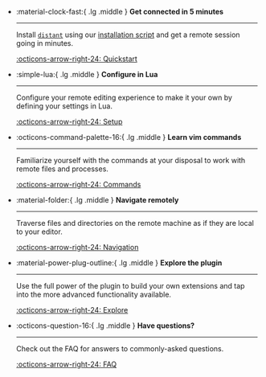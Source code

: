 <div class="grid cards" markdown>

-   :material-clock-fast:{ .lg .middle } __Get connected in 5 minutes__

    ---

    Install [`distant`](#) using our [installation script](/getting-started/installation/)
    and get a remote session going in minutes.

    [:octicons-arrow-right-24: Quickstart](quickstart)

-   :simple-lua:{ .lg .middle } __Configure in Lua__

    ---

    Configure your remote editing experience to make it your own by defining
    your settings in Lua.

    [:octicons-arrow-right-24: Setup](setup)

-   :octicons-command-palette-16:{ .lg .middle } __Learn vim commands__

    ---

    Familiarize yourself with the commands at your disposal to work with remote
    files and processes.

    [:octicons-arrow-right-24: Commands](commands)

-   :material-folder:{ .lg .middle } __Navigate remotely__

    ---

    Traverse files and directories on the remote machine as if they are local
    to your editor.

    [:octicons-arrow-right-24: Navigation](navigation)

-   :material-power-plug-outline:{ .lg .middle } __Explore the plugin__

    ---

    Use the full power of the plugin to build your own extensions and tap into
    the more advanced functionality available.

    [:octicons-arrow-right-24: Explore](lua)

-   :octicons-question-16:{ .lg .middle } __Have questions?__

    ---

    Check out the FAQ for answers to commonly-asked questions.

    [:octicons-arrow-right-24: FAQ](faq)

</div>
